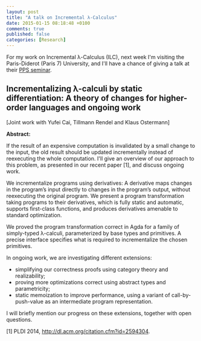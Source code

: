 ```yaml
---
layout: post
title: "A talk on Incremental λ-Calculus"
date: 2015-01-15 08:18:48 +0100
comments: true
published: false
categories: [Research]
---
```


For my work on Incremental λ-Calculus (ILC), next week I'm visiting the
Paris-Diderot (Paris 7) University, and I'll have a chance of giving a talk at
their [PPS seminar](http://www.pps.univ-paris-diderot.fr/seminaire/).

## Incrementalizing λ-calculi by static differentiation: A theory of changes for higher-order languages and ongoing work

\[Joint work with Yufei Cai, Tillmann Rendel and Klaus Ostermann\]

**Abstract:**

If the result of an expensive computation is invalidated by a small change to the input, the old result should be updated incrementally instead of reexecuting the whole computation.
I'll give an overview of our approach to this problem, as presented in our recent paper [1], and discuss ongoing work.

We incrementalize programs using derivatives: A derivative maps changes in the program’s input directly to changes in the program’s output, without reexecuting the original program. We present a program transformation taking programs to their derivatives, which is fully static and automatic, supports first-class functions, and produces derivatives amenable to standard optimization.

We proved the program transformation correct in Agda for a family of simply-typed λ-calculi, parameterized by base types and primitives. A precise interface specifies what is required to incrementalize the chosen primitives.

In ongoing work, we are investigating different extensions:

- simplifying our correctness proofs using category theory and realizability;
- proving more optimizations correct using abstract types and parametricity;
- static memoization to improve performance, using a variant of call-by-push-value as an intermediate program representation.

I will briefly mention our progress on these extensions, together with open questions.

[1] PLDI 2014, <http://dl.acm.org/citation.cfm?id=2594304>.
